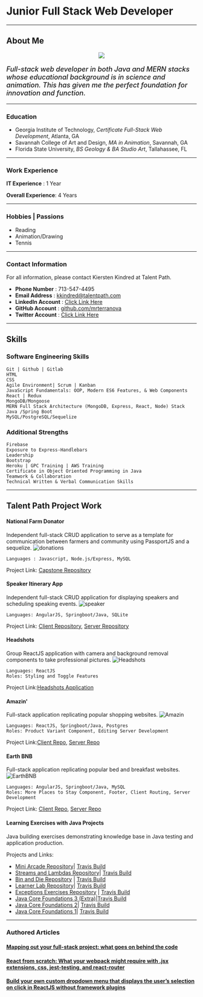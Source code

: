 # Junior Full Stack Web Developer
<link rel="stylesheet" type="text/css" media="all" href="public/css/style.css" />

----------------------------------- 
## About Me

<div style="display:flex; justify-content: center;">
<img src="public/images/headshot.PNG">
</div>

<p style="font-weight: 500; font-Size: 18px;"><i>Full-stack web developer in both Java and MERN stacks whose educational background is in science and animation. This has given me the perfect foundation for innovation and function.</i></p>

-----------------------------------
### Education
- Georgia Institute of Technology, *Certificate Full-Stack Web Development*,  Atlanta, GA   
- Savannah College of Art and Design,  *MA in Animation*,  Savannah, GA  
- Florida State University,  *BS Geology & BA Studio Art*,  Tallahassee, FL 

-----------------------------------

### Work Experience

__IT Experience__ : 1 Year

__Overall Experience__: 4 Years

-----------------------------------

### Hobbies | Passions

- Reading
- Animation/Drawing
- Tennis

-----------------------------------

### Contact Information 
For all information, please contact Kiersten Kindred at Talent Path.

- __Phone Number__ : 713-547-4495 
- __Email Address__ : [kkindred@talentpath.com](mailto:kkindred@talentpath.com)
- __LinkedIn Account__ : [Click Link Here](https://www.linkedin.com/in/michal-terranova-435a55b4)
- __GitHub Account__ : [github.com/mrterranova](https://github.com/mrterranova)
- __Twitter Account__ : [Click Link Here](https://twitter.com/FullTerranova) 

-------------------------------------

## Skills

### Software Engineering Skills
    Git | Github | Gitlab
    HTML
    CSS
    Agile Environment| Scrum | Kanban
    JavaScript Fundamentals: OOP, Modern ES6 Features, & Web Components
    React | Redux
    MongoDB/Mongoose
    MERN Full Stack Architecture (MongoDB, Express, React, Node) Stack
    Java /Spring Boot
    MySQL/PostgreSQL/Sequelize


### Additional Strengths
    Firebase
    Exposure to Express-Handlebars
    Leadership
    Bootstrap
    Heroku | GPC Training | AWS Training
    Certificate in Object Oriented Programming in Java
    Teamwork & Collaboration
    Technical Written & Verbal Communication Skills


-------------------------------------

## Talent Path Project Work

#### National Farm Donator 

Independent full-stack CRUD application to serve as a template for communication between farmers and community using PassportJS and a sequelize.
![donations](public/images/donationimage.PNG)

    Languages : Javascript, Node.js/Express, MySQL 
    
Project Link: [Capstone Repository](https://github.com/mrterranova/capstoneTalentPath)

#### Speaker Itinerary App 
Independent full-stack CRUD application for displaying speakers and scheduling speaking events.
![speaker](public/images/speakerimage.PNG)

    Languages: AngularJS, Springboot/Java, SQLite
    
Project Link: [Client Repository](https://github.com/mrterranova/SpringBootSpeakers-client), [Server Repository](https://github.com/mrterranova/SpringBootSpeakers-Server)
#### Headshots 
Group ReactJS application with camera and background removal components to take professional pictures.
![Headshots](public/images/headshotsimage.PNG)

    Languages: ReactJS
    Roles: Styling and Toggle Features
    
Project Link:[Headshots Application](https://github.com/mrterranova/headShotsSiteforTP)

#### Amazin'  
Full-stack application replicating popular shopping websites. 
![Amazin](public/images/amazinimage.PNG)

    Languages: ReactJS, Springboot/Java, Postgres
    Roles: Product Variant Component, Editing Server Development
    
Project Link:[Client Repo](https://github.com/mrterranova/client-Amazin), [Server Repo](https://github.com/mrterranova/server-Amazin)

#### Earth BNB 
Full-stack application replicating popular bed and breakfast websites.
![EarthBNB](public/images/Earthbnbimage.PNG)

    Languages: AngularJS, Springboot/Java, MySQL
    Roles: More Places to Stay Component, Footer, Client Routing, Server Development
    
Project Link: [Client Repo](https://github.com/mrterranova/client-EarthBnB), [Server Repo](https://github.com/mrterranova/server-EarthBnB)

#### Learning Exercises with Java Projects 
Java building exercises demonstrating knowledge base in Java testing and application production. 

Projects and Links: 
* [Mini Arcade Repository](https://github.com/mrterranova/maven_simple-arcade)| [Travis Build](https://travis-ci.com/github/mrterranova/maven_simple-arcade)
* [Streams and Lambdas Repository](https://github.com/mrterranova/maven_streams-and-lambdas)| [Travis Build](https://travis-ci.com/github/mrterranova/maven_streams-and-lambdas)
* [Bin and Die Repository](https://github.com/mrterranova/Maven.BinAndDieSimulation) | [Travis Build](https://travis-ci.com/github/mrterranova/Maven.BinAndDieSimulation)
* [Learner Lab Repository](https://github.com/mrterranova/maven_learnerlab)| [Travis Build](https://travis-ci.com/github/mrterranova/maven_learnerlab)
* [Exceptions Exercises Repository](https://github.com/mrterranova/maven.exceptional-phone-number) | [Travis Build](https://travis-ci.com/github/mrterranova/maven.exceptional-phone-number)
* [Java Core Foundations 3 (Extra)](https://github.com/mrterranova/maven.stringarrayutilities)|[Travis Build](https://travis-ci.com/github/mrterranova/maven.stringarrayutilities)
* [Java Core Foundations 2](https://github.com/mrterranova/maven.numbers-triangles-tables)| [Travis Build](https://travis-ci.com/github/mrterranova/maven.numbers-triangles-tables)
* [Java Core Foundations 1](https://github.com/mrterranova/maven.java-fundamentals)| [Travis Build](https://travis-ci.com/github/mrterranova/maven.java-fundamentals)


-----------------------------------

### Authored Articles

#### [Mapping out your full-stack project: what goes on behind the code](https://medium.com/@mterranova_33000/sketching-out-your-code-d917c59519c8)

#### [React from scratch: What your webpack might require with .jsx extensions, css, jest-testing, and react-router](https://medium.com/@mterranova_33000/react-from-scratch-what-your-webpack-might-reaquire-from-with-jsx-872373b10715)

#### [Build your own custom dropdown menu that displays the user’s selection on click in ReactJS without framework plugins](https://medium.com/@mterranova_33000/build-your-own-custom-dropdown-menu-in-reactjs-f7b69c4658b3)


    
